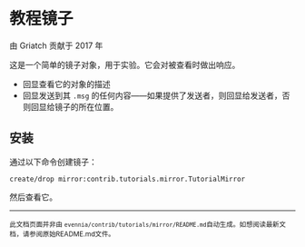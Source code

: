 # 教程镜子

由 Griatch 贡献于 2017 年

这是一个简单的镜子对象，用于实验。它会对被查看时做出响应。

- 回显查看它的对象的描述
- 回显发送到其 `.msg` 的任何内容——如果提供了发送者，则回显给发送者，否则回显给镜子的所在位置。

## 安装

通过以下命令创建镜子：

```
create/drop mirror:contrib.tutorials.mirror.TutorialMirror
```

然后查看它。


----

<small>此文档页面并非由 `evennia/contrib/tutorials/mirror/README.md`自动生成。如想阅读最新文档，请参阅原始README.md文件。</small>
